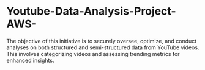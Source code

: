 # Youtube-Data-Analysis-Project-AWS-
The objective of this initiative is to securely oversee, optimize, and conduct analyses on both structured and semi-structured data from YouTube videos. This involves categorizing videos and assessing trending metrics for enhanced insights.
